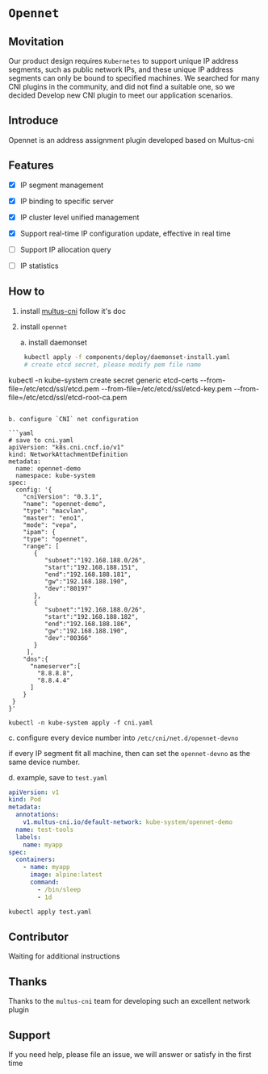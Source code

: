 # `Opennet`
## **Movitation**

Our product design requires `Kubernetes` to support unique IP address segments, such as public network IPs, and these unique IP address segments can only be bound to specified machines. We searched for many CNI plugins in the community, and did not find a suitable one, so we decided Develop new CNI plugin to meet our application scenarios.



## Introduce

Opennet is an address assignment plugin developed based on Multus-cni



## **Features**

- [x] IP segment management
- [x] IP binding to specific server
- [x] IP cluster level unified management
- [x] Support real-time IP configuration update, effective in real time
- [ ] Support IP allocation query
- [ ] IP statistics



## How to 

1. install [multus-cni] follow it's doc

2. install `opennet`

   a. install daemonset

   ```bash
    kubectl apply -f components/deploy/daemonset-install.yaml
    # create etcd secret, please modify pem file name
 kubectl  -n kube-system create secret generic etcd-certs --from-file=/etc/etcd/ssl/etcd.pem --from-file=/etc/etcd/ssl/etcd-key.pem --from-file=/etc/etcd/ssl/etcd-root-ca.pem
   ```

   b. configure `CNI` net configuration
   
   ```yaml
   # save to cni.yaml
   apiVersion: "k8s.cni.cncf.io/v1"
   kind: NetworkAttachmentDefinition
   metadata:
     name: opennet-demo
     namespace: kube-system
   spec:
     config: '{
       "cniVersion": "0.3.1",
       "name": "opennet-demo",
       "type": "macvlan",
       "master": "eno1",
       "mode": "vepa",
       "ipam": {
       "type": "opennet",
       "range": [
          {
             "subnet":"192.168.188.0/26",
             "start":"192.168.188.151",
             "end":"192.168.188.181",
             "gw":"192.168.188.190",
             "dev":"80197"
          },
          {
             "subnet":"192.168.188.0/26",
             "start":"192.168.188.182",
             "end":"192.168.188.186",
             "gw":"192.168.188.190",
             "dev":"80366"
          }
        ],
       "dns":{
         "nameserver":[
           "8.8.8.8",
           "8.8.4.4"
         ]
       }
    }
   }'

   kubectl -n kube-system apply -f cni.yaml
   
   ```
   
   c. configure every device number into `/etc/cni/net.d/opennet-devno`
   
   if every IP segment fit all machine, then can set the `opennet-devno` as the same device number.
   
   d. example, save to `test.yaml`
   
   ```yaml
   apiVersion: v1
   kind: Pod
   metadata:
     annotations:
       v1.multus-cni.io/default-network: kube-system/opennet-demo
     name: test-tools
     labels:
       name: myapp
   spec:
     containers:
       - name: myapp
         image: alpine:latest
         command:
           - /bin/sleep
           - 1d
   
   ```
   
   ```bash
   kubectl apply test.yaml
   ```
   
   

## Contributor

Waiting for additional instructions



## Thanks

Thanks to the `multus-cni` team for developing such an excellent network plugin

## Support

If you need help, please file an issue, we will answer or satisfy in the first time

[multus-cni]: https://github.com/intel/multus-cni